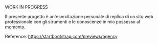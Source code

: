 WORK IN PROGRESS

Il presente progetto è un'esercitazione personale di replica di un sito web professionale con gli strumenti
e le conoscenze in mio possesso al momento.

Reference: https://startbootstrap.com/previews/agency

